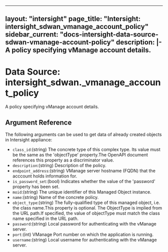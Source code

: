 
---
layout: "intersight"
page_title: "Intersight: intersight_sdwan_vmanage_account_policy"
sidebar_current: "docs-intersight-data-source-sdwan-vmanage-account-policy"
description: |-
A policy specifying vManage account details.
---

# Data Source: intersight_sdwan._vmanage_account_policy
A policy specifying vManage account details.
## Argument Reference
The following arguments can be used to get data of already created objects in Intersight appliance:
* `class_id`:(string) The concrete type of this complex type. Its value must be the same as the 'objectType' property.The OpenAPI document references this property as a discriminator value. 
* `description`:(string) Description of the policy. 
* `endpoint_address`:(string) VManage server hostname (FQDN) that the acccount holds information for. 
* `is_password_set`:(bool) Indicates whether the value of the 'password' property has been set. 
* `moid`:(string) The unique identifier of this Managed Object instance. 
* `name`:(string) Name of the concrete policy. 
* `object_type`:(string) The fully-qualified type of this managed object, i.e. the class name.This property is optional. The ObjectType is implied from the URL path.If specified, the value of objectType must match the class name specified in the URL path. 
* `password`:(string) Local password for authenticating with the vManage server. 
* `port`:(int) VManage Port number on which the application is running. 
* `username`:(string) Local username for authenticating with the vManage server. 
